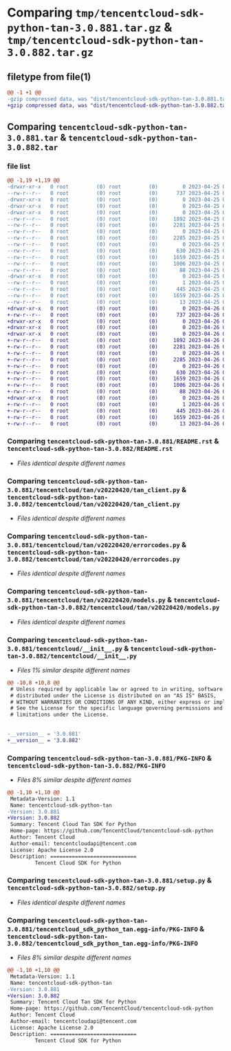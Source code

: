 # Comparing `tmp/tencentcloud-sdk-python-tan-3.0.881.tar.gz` & `tmp/tencentcloud-sdk-python-tan-3.0.882.tar.gz`

## filetype from file(1)

```diff
@@ -1 +1 @@
-gzip compressed data, was "dist/tencentcloud-sdk-python-tan-3.0.881.tar", last modified: Tue Apr 25 00:52:18 2023, max compression
+gzip compressed data, was "dist/tencentcloud-sdk-python-tan-3.0.882.tar", last modified: Wed Apr 26 03:46:15 2023, max compression
```

## Comparing `tencentcloud-sdk-python-tan-3.0.881.tar` & `tencentcloud-sdk-python-tan-3.0.882.tar`

### file list

```diff
@@ -1,19 +1,19 @@
-drwxr-xr-x   0 root         (0) root         (0)        0 2023-04-25 00:52:18.000000 tencentcloud-sdk-python-tan-3.0.881/
--rw-r--r--   0 root         (0) root         (0)      737 2023-04-25 00:52:18.000000 tencentcloud-sdk-python-tan-3.0.881/README.rst
-drwxr-xr-x   0 root         (0) root         (0)        0 2023-04-25 00:52:18.000000 tencentcloud-sdk-python-tan-3.0.881/tencentcloud/
-drwxr-xr-x   0 root         (0) root         (0)        0 2023-04-25 00:52:18.000000 tencentcloud-sdk-python-tan-3.0.881/tencentcloud/tan/
-drwxr-xr-x   0 root         (0) root         (0)        0 2023-04-25 00:52:18.000000 tencentcloud-sdk-python-tan-3.0.881/tencentcloud/tan/v20220420/
--rw-r--r--   0 root         (0) root         (0)     1892 2023-04-25 00:52:18.000000 tencentcloud-sdk-python-tan-3.0.881/tencentcloud/tan/v20220420/tan_client.py
--rw-r--r--   0 root         (0) root         (0)     2281 2023-04-25 00:52:18.000000 tencentcloud-sdk-python-tan-3.0.881/tencentcloud/tan/v20220420/errorcodes.py
--rw-r--r--   0 root         (0) root         (0)        0 2023-04-25 00:52:18.000000 tencentcloud-sdk-python-tan-3.0.881/tencentcloud/tan/v20220420/__init__.py
--rw-r--r--   0 root         (0) root         (0)     2285 2023-04-25 00:52:18.000000 tencentcloud-sdk-python-tan-3.0.881/tencentcloud/tan/v20220420/models.py
--rw-r--r--   0 root         (0) root         (0)        0 2023-04-25 00:52:18.000000 tencentcloud-sdk-python-tan-3.0.881/tencentcloud/tan/__init__.py
--rw-r--r--   0 root         (0) root         (0)      630 2023-04-25 00:52:18.000000 tencentcloud-sdk-python-tan-3.0.881/tencentcloud/__init__.py
--rw-r--r--   0 root         (0) root         (0)     1659 2023-04-25 00:52:18.000000 tencentcloud-sdk-python-tan-3.0.881/PKG-INFO
--rw-r--r--   0 root         (0) root         (0)     1006 2023-04-25 00:52:18.000000 tencentcloud-sdk-python-tan-3.0.881/setup.py
--rw-r--r--   0 root         (0) root         (0)       88 2023-04-25 00:52:18.000000 tencentcloud-sdk-python-tan-3.0.881/setup.cfg
-drwxr-xr-x   0 root         (0) root         (0)        0 2023-04-25 00:52:18.000000 tencentcloud-sdk-python-tan-3.0.881/tencentcloud_sdk_python_tan.egg-info/
--rw-r--r--   0 root         (0) root         (0)        1 2023-04-25 00:52:18.000000 tencentcloud-sdk-python-tan-3.0.881/tencentcloud_sdk_python_tan.egg-info/dependency_links.txt
--rw-r--r--   0 root         (0) root         (0)      445 2023-04-25 00:52:18.000000 tencentcloud-sdk-python-tan-3.0.881/tencentcloud_sdk_python_tan.egg-info/SOURCES.txt
--rw-r--r--   0 root         (0) root         (0)     1659 2023-04-25 00:52:18.000000 tencentcloud-sdk-python-tan-3.0.881/tencentcloud_sdk_python_tan.egg-info/PKG-INFO
--rw-r--r--   0 root         (0) root         (0)       13 2023-04-25 00:52:18.000000 tencentcloud-sdk-python-tan-3.0.881/tencentcloud_sdk_python_tan.egg-info/top_level.txt
+drwxr-xr-x   0 root         (0) root         (0)        0 2023-04-26 03:46:15.000000 tencentcloud-sdk-python-tan-3.0.882/
+-rw-r--r--   0 root         (0) root         (0)      737 2023-04-26 03:46:15.000000 tencentcloud-sdk-python-tan-3.0.882/README.rst
+drwxr-xr-x   0 root         (0) root         (0)        0 2023-04-26 03:46:15.000000 tencentcloud-sdk-python-tan-3.0.882/tencentcloud/
+drwxr-xr-x   0 root         (0) root         (0)        0 2023-04-26 03:46:15.000000 tencentcloud-sdk-python-tan-3.0.882/tencentcloud/tan/
+drwxr-xr-x   0 root         (0) root         (0)        0 2023-04-26 03:46:15.000000 tencentcloud-sdk-python-tan-3.0.882/tencentcloud/tan/v20220420/
+-rw-r--r--   0 root         (0) root         (0)     1892 2023-04-26 03:46:15.000000 tencentcloud-sdk-python-tan-3.0.882/tencentcloud/tan/v20220420/tan_client.py
+-rw-r--r--   0 root         (0) root         (0)     2281 2023-04-26 03:46:15.000000 tencentcloud-sdk-python-tan-3.0.882/tencentcloud/tan/v20220420/errorcodes.py
+-rw-r--r--   0 root         (0) root         (0)        0 2023-04-26 03:46:15.000000 tencentcloud-sdk-python-tan-3.0.882/tencentcloud/tan/v20220420/__init__.py
+-rw-r--r--   0 root         (0) root         (0)     2285 2023-04-26 03:46:15.000000 tencentcloud-sdk-python-tan-3.0.882/tencentcloud/tan/v20220420/models.py
+-rw-r--r--   0 root         (0) root         (0)        0 2023-04-26 03:46:15.000000 tencentcloud-sdk-python-tan-3.0.882/tencentcloud/tan/__init__.py
+-rw-r--r--   0 root         (0) root         (0)      630 2023-04-26 03:46:15.000000 tencentcloud-sdk-python-tan-3.0.882/tencentcloud/__init__.py
+-rw-r--r--   0 root         (0) root         (0)     1659 2023-04-26 03:46:15.000000 tencentcloud-sdk-python-tan-3.0.882/PKG-INFO
+-rw-r--r--   0 root         (0) root         (0)     1006 2023-04-26 03:46:15.000000 tencentcloud-sdk-python-tan-3.0.882/setup.py
+-rw-r--r--   0 root         (0) root         (0)       88 2023-04-26 03:46:15.000000 tencentcloud-sdk-python-tan-3.0.882/setup.cfg
+drwxr-xr-x   0 root         (0) root         (0)        0 2023-04-26 03:46:15.000000 tencentcloud-sdk-python-tan-3.0.882/tencentcloud_sdk_python_tan.egg-info/
+-rw-r--r--   0 root         (0) root         (0)        1 2023-04-26 03:46:15.000000 tencentcloud-sdk-python-tan-3.0.882/tencentcloud_sdk_python_tan.egg-info/dependency_links.txt
+-rw-r--r--   0 root         (0) root         (0)      445 2023-04-26 03:46:15.000000 tencentcloud-sdk-python-tan-3.0.882/tencentcloud_sdk_python_tan.egg-info/SOURCES.txt
+-rw-r--r--   0 root         (0) root         (0)     1659 2023-04-26 03:46:15.000000 tencentcloud-sdk-python-tan-3.0.882/tencentcloud_sdk_python_tan.egg-info/PKG-INFO
+-rw-r--r--   0 root         (0) root         (0)       13 2023-04-26 03:46:15.000000 tencentcloud-sdk-python-tan-3.0.882/tencentcloud_sdk_python_tan.egg-info/top_level.txt
```

### Comparing `tencentcloud-sdk-python-tan-3.0.881/README.rst` & `tencentcloud-sdk-python-tan-3.0.882/README.rst`

 * *Files identical despite different names*

### Comparing `tencentcloud-sdk-python-tan-3.0.881/tencentcloud/tan/v20220420/tan_client.py` & `tencentcloud-sdk-python-tan-3.0.882/tencentcloud/tan/v20220420/tan_client.py`

 * *Files identical despite different names*

### Comparing `tencentcloud-sdk-python-tan-3.0.881/tencentcloud/tan/v20220420/errorcodes.py` & `tencentcloud-sdk-python-tan-3.0.882/tencentcloud/tan/v20220420/errorcodes.py`

 * *Files identical despite different names*

### Comparing `tencentcloud-sdk-python-tan-3.0.881/tencentcloud/tan/v20220420/models.py` & `tencentcloud-sdk-python-tan-3.0.882/tencentcloud/tan/v20220420/models.py`

 * *Files identical despite different names*

### Comparing `tencentcloud-sdk-python-tan-3.0.881/tencentcloud/__init__.py` & `tencentcloud-sdk-python-tan-3.0.882/tencentcloud/__init__.py`

 * *Files 1% similar despite different names*

```diff
@@ -10,8 +10,8 @@
 # Unless required by applicable law or agreed to in writing, software
 # distributed under the License is distributed on an "AS IS" BASIS,
 # WITHOUT WARRANTIES OR CONDITIONS OF ANY KIND, either express or implied.
 # See the License for the specific language governing permissions and
 # limitations under the License.
 
 
-__version__ = '3.0.881'
+__version__ = '3.0.882'
```

### Comparing `tencentcloud-sdk-python-tan-3.0.881/PKG-INFO` & `tencentcloud-sdk-python-tan-3.0.882/PKG-INFO`

 * *Files 8% similar despite different names*

```diff
@@ -1,10 +1,10 @@
 Metadata-Version: 1.1
 Name: tencentcloud-sdk-python-tan
-Version: 3.0.881
+Version: 3.0.882
 Summary: Tencent Cloud Tan SDK for Python
 Home-page: https://github.com/TencentCloud/tencentcloud-sdk-python
 Author: Tencent Cloud
 Author-email: tencentcloudapi@tencent.com
 License: Apache License 2.0
 Description: ============================
         Tencent Cloud SDK for Python
```

### Comparing `tencentcloud-sdk-python-tan-3.0.881/setup.py` & `tencentcloud-sdk-python-tan-3.0.882/setup.py`

 * *Files identical despite different names*

### Comparing `tencentcloud-sdk-python-tan-3.0.881/tencentcloud_sdk_python_tan.egg-info/PKG-INFO` & `tencentcloud-sdk-python-tan-3.0.882/tencentcloud_sdk_python_tan.egg-info/PKG-INFO`

 * *Files 8% similar despite different names*

```diff
@@ -1,10 +1,10 @@
 Metadata-Version: 1.1
 Name: tencentcloud-sdk-python-tan
-Version: 3.0.881
+Version: 3.0.882
 Summary: Tencent Cloud Tan SDK for Python
 Home-page: https://github.com/TencentCloud/tencentcloud-sdk-python
 Author: Tencent Cloud
 Author-email: tencentcloudapi@tencent.com
 License: Apache License 2.0
 Description: ============================
         Tencent Cloud SDK for Python
```


